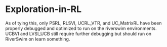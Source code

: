 # Exploration-in-RL
As of tying this, only PSRL, RLSVI, UCRL_VTR, and UC_MatrixRL have been properly debugged and optimized to run on the riverswim environments. UCBVI and LVSI_UCB still require further debugging but should run on RiverSwim on learn something.
